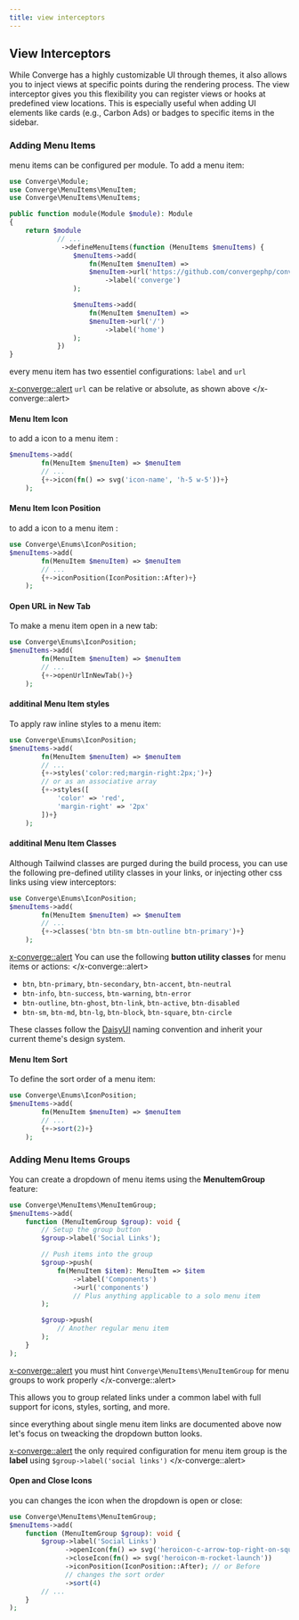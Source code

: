 ```yaml
---
title: view interceptors
---
```


## View Interceptors

While Converge has a highly customizable UI through themes, it also allows you to inject views at specific points during the rendering process. The view interceptor gives you this flexibility you can register views or hooks at predefined view locations. This is especially useful when adding UI elements like cards (e.g., Carbon Ads) or badges to specific items in the sidebar.

### Adding Menu Items
menu items can be configured per module. To add a menu item:

```php
use Converge\Module;
use Converge\MenuItems\MenuItem;
use Converge\MenuItems\MenuItems;

public function module(Module $module): Module
{
    return $module
            // ...
             ->defineMenuItems(function (MenuItems $menuItems) {
                $menuItems->add(
                    fn(MenuItem $menuItem) =>
                    $menuItem->url('https://github.com/convergephp/converge')
                        ->label('converge')
                );

                $menuItems->add(
                    fn(MenuItem $menuItem) =>
                    $menuItem->url('/')
                        ->label('home')
                );
            })
}
```
every menu item has two essentiel configurations: `label` and `url`

<x-converge::alert>
`url` can be relative or absolute, as shown above
</x-converge::alert>

#### Menu Item Icon
to add a icon to a menu item :

```php
$menuItems->add(
        fn(MenuItem $menuItem) => $menuItem
        // ...
        {+->icon(fn() => svg('icon-name', 'h-5 w-5'))+}
    );
```

#### Menu Item Icon Position
to add a icon to a menu item :

```php
use Converge\Enums\IconPosition;
$menuItems->add(
        fn(MenuItem $menuItem) => $menuItem
        // ...
        {+->iconPosition(IconPosition::After)+}
    );
```

#### Open URL in New Tab
To make a menu item open in a new tab:

```php
use Converge\Enums\IconPosition;
$menuItems->add(
        fn(MenuItem $menuItem) => $menuItem
        // ...
        {+->openUrlInNewTab()+}
    );
```

#### additinal Menu Item styles 
To apply raw inline styles to a menu item:

```php
use Converge\Enums\IconPosition;
$menuItems->add(
        fn(MenuItem $menuItem) => $menuItem
        // ...
        {+->styles('color:red;margin-right:2px;')+}
        // or as an associative array
        {+->styles([
            'color' => 'red',
            'margin-right' => '2px'
        ])+}
    );
```

#### additinal Menu Item Classes 
Although Tailwind classes are purged during the build process, you can use the following pre-defined utility classes in your links, or injecting other css links using view interceptors:

```php
use Converge\Enums\IconPosition;
$menuItems->add(
        fn(MenuItem $menuItem) => $menuItem
        // ...
        {+->classes('btn btn-sm btn-outline btn-primary')+}
    );
```

<x-converge::alert>
You can use the following **button utility classes** for menu items or actions:
</x-converge::alert>
- `btn`, `btn-primary`, `btn-secondary`, `btn-accent`, `btn-neutral`
- `btn-info`, `btn-success`, `btn-warning`, `btn-error`
- `btn-outline`, `btn-ghost`, `btn-link`, `btn-active`, `btn-disabled`
- `btn-sm`, `btn-md`, `btn-lg`, `btn-block`, `btn-square`, `btn-circle`

These classes follow the [DaisyUI](https://daisyui.com/components/button/) naming convention and inherit your current theme's design system.

#### Menu Item Sort 
To define the sort order of a menu item:

```php
use Converge\Enums\IconPosition;
$menuItems->add(
        fn(MenuItem $menuItem) => $menuItem
        // ...
        {+->sort(2)+}
    );
```


### Adding Menu Items Groups

You can create a dropdown of menu items using the **MenuItemGroup** feature:
```php
use Converge\MenuItems\MenuItemGroup;
$menuItems->add(
    function (MenuItemGroup $group): void {
        // Setup the group button
        $group->label('Social Links');

        // Push items into the group
        $group->push(
            fn(MenuItem $item): MenuItem => $item
                ->label('Components')
                ->url('components')
                // Plus anything applicable to a solo menu item
        );

        $group->push(
            // Another regular menu item
        );
    }
);
```
<x-converge::alert>
you must hint `Converge\MenuItems\MenuItemGroup` for menu groups to work properly 
</x-converge::alert>


This allows you to group related links under a common label with full support for icons, styles, sorting, and more.

since everything about single menu item links are documented above now let's focus on tweacking the dropdown button looks.

<x-converge::alert>
the only required configuration for menu item group is the **label** using `$group->label('social links')`
</x-converge::alert>
 
#### Open and Close Icons

you can changes the icon when the dropdown is open or close:  
```php
use Converge\MenuItems\MenuItemGroup;
$menuItems->add(
    function (MenuItemGroup $group): void {
        $group->label('Social Links')
              ->openIcon(fn() => svg('heroicon-c-arrow-top-right-on-square'))
              ->closeIcon(fn() => svg('heroicon-m-rocket-launch'))
              ->iconPosition(IconPosition::After); // or Before
              // changes the sort order    
              ->sort(4)
        // ... 
    }
);
```


